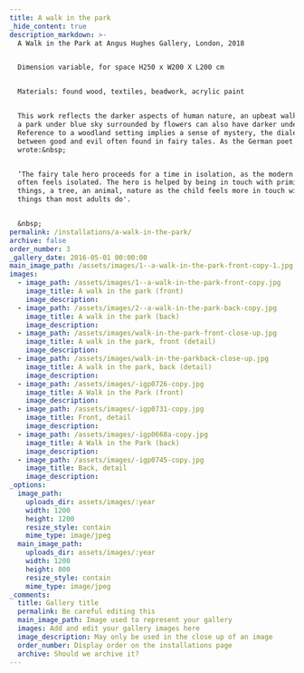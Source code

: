 ```yaml
---
title: A walk in the park
_hide_content: true
description_markdown: >-
  A Walk in the Park at Angus Hughes Gallery, London, 2018


  Dimension variable, for space H250 x W200 X L200 cm


  Materials: found wood, textiles, beadwork, acrylic paint


  This work reflects the darker aspects of human nature, an upbeat walk through
  a park under blue sky surrounded by flowers can also have darker undertones.
  Reference to a woodland setting implies a sense of mystery, the dialectic
  between good and evil often found in fairy tales. As the German poet Schiller
  wrote:&nbsp;


  ‘The fairy tale hero proceeds for a time in isolation, as the modern child
  often feels isolated. The hero is helped by being in touch with primitive
  things, a tree, an animal, nature as the child feels more in touch with those
  things than most adults do'.


  &nbsp;
permalink: /installations/a-walk-in-the-park/
archive: false
order_number: 3
_gallery_date: 2016-05-01 00:00:00
main_image_path: /assets/images/1--a-walk-in-the-park-front-copy-1.jpg
images:
  - image_path: /assets/images/1--a-walk-in-the-park-front-copy.jpg
    image_title: A walk in the park (front)
    image_description:
  - image_path: /assets/images/2--a-walk-in-the-park-back-copy.jpg
    image_title: A walk in the park (back)
    image_description:
  - image_path: /assets/images/walk-in-the-park-front-close-up.jpg
    image_title: A walk in the park, front (detail)
    image_description:
  - image_path: /assets/images/walk-in-the-parkback-close-up.jpg
    image_title: A walk in the park, back (detail)
    image_description:
  - image_path: /assets/images/-igp0726-copy.jpg
    image_title: A Walk in the Park (front)
    image_description:
  - image_path: /assets/images/-igp0731-copy.jpg
    image_title: Front, detail
    image_description:
  - image_path: /assets/images/-igp0668a-copy.jpg
    image_title: A Walk in the Park (back)
    image_description:
  - image_path: /assets/images/-igp0745-copy.jpg
    image_title: Back, detail
    image_description:
_options:
  image_path:
    uploads_dir: assets/images/:year
    width: 1200
    height: 1200
    resize_style: contain
    mime_type: image/jpeg
  main_image_path:
    uploads_dir: assets/images/:year
    width: 1200
    height: 800
    resize_style: contain
    mime_type: image/jpeg
_comments:
  title: Gallery title
  permalink: Be careful editing this
  main_image_path: Image used to represent your gallery
  images: Add and edit your gallery images here
  image_description: May only be used in the close up of an image
  order_number: Display order on the installations page
  archive: Should we archive it?
---
```



